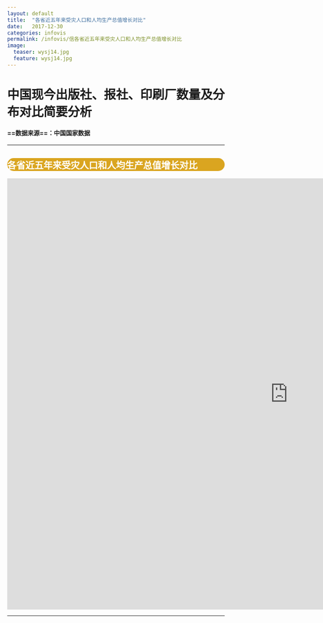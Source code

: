 ```yaml
---
layout: default
title:  "各省近五年来受灾人口和人均生产总值增长对比"
date:   2017-12-30 
categories: infovis
permalink: /infovis/信各省近五年来受灾人口和人均生产总值增长对比
image:
  teaser: wysj14.jpg
  feature: wysj14.jpg
---
```




# 中国现今出版社、报社、印刷厂数量及分布对比简要分析


####  ==数据来源==：中国国家数据


---



<div style="background: #DAA520; color:white;border-radius:20px">
    <h2>各省近五年来受灾人口和人均生产总值增长对比</h2>  
</div>
<iframe src="https://public.tableau.com/views/1_5343/2_1?:embed=y&:display_count=yes&publish=yes/Dashboard1?:showVizHome=no&:embed=truehttps://public.tableau.com/shared/DJPSG6CX9?:display_count=yes" width="1300px" height="1000px" frameborder="0"></iframe>

---
